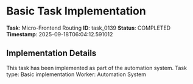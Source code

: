 # Basic Task Implementation

**Task**: Micro-Frontend Routing
**ID**: task_0139
**Status**: COMPLETED
**Timestamp**: 2025-09-18T06:04:12.591012

## Implementation Details

This task has been implemented as part of the automation system.
Task type: Basic implementation
Worker: Automation System
